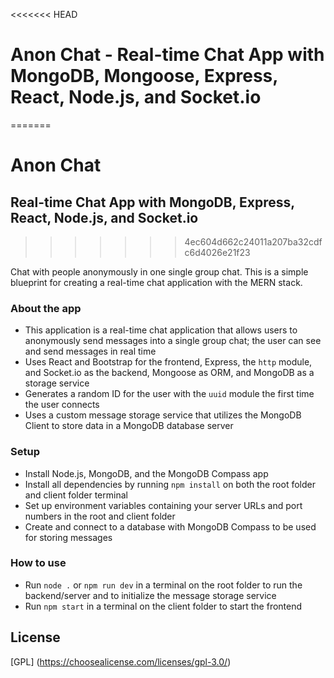 <<<<<<< HEAD
# Anon Chat - Real-time Chat App with MongoDB, Mongoose, Express, React, Node.js, and Socket.io
=======
# Anon Chat
## Real-time Chat App with MongoDB, Express, React, Node.js, and Socket.io
>>>>>>> 4ec604d662c24011a207ba32cdfc6d4026e21f23

Chat with people anonymously in one single group chat. This is a simple blueprint for creating a real-time chat application with the MERN stack.

### About the app

- This application is a real-time chat application that allows users to anonymously send messages into a single group chat; the user can see and send messages in real time
- Uses React and Bootstrap for the frontend, Express, the `http` module, and Socket.io as the backend, Mongoose as ORM, and MongoDB as a storage service
- Generates a random ID for the user with the `uuid` module the first time the user connects
- Uses a custom message storage service that utilizes the MongoDB Client to store data in a MongoDB database server

### Setup

- Install Node.js, MongoDB, and the MongoDB Compass app
- Install all dependencies by running `npm install` on both the root folder and client folder terminal
- Set up environment variables containing your server URLs and port numbers in the root and client folder
- Create and connect to a database with MongoDB Compass to be used for storing messages

### How to use

- Run `node .` or `npm run dev` in a terminal on the root folder to run the backend/server and to initialize the message storage service
- Run `npm start` in a terminal on the client folder to start the frontend

## License

[GPL] (https://choosealicense.com/licenses/gpl-3.0/)
